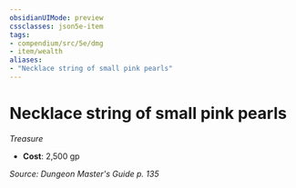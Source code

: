 ```yaml
---
obsidianUIMode: preview
cssclasses: json5e-item
tags:
- compendium/src/5e/dmg
- item/wealth
aliases: 
- "Necklace string of small pink pearls"
---
```

# Necklace string of small pink pearls
*Treasure*  

- **Cost**: 2,500 gp

*Source: Dungeon Master's Guide p. 135*